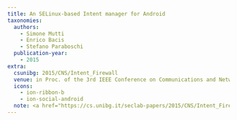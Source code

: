 ```yaml
---
title: An SELinux-based Intent manager for Android
taxonomies:
  authors:
    - Simone Mutti
    - Enrico Bacis
    - Stefano Paraboschi
  publication-year:
    - 2015
extra:
  csunibg: 2015/CNS/Intent_Firewall
  venue: in Proc. of the 3rd IEEE Conference on Communications and Network Security (CNS), Florence, Italy, September 28-30, 2015
  icons:
    - ion-ribbon-b
    - ion-social-android
  note: <a href="https://cs.unibg.it/seclab-papers/2015/CNS/Intent_Firewall_poster.pdf">Poster</a><br/><u>IEEE CNS15 Best Poster Award</u>
---
```

